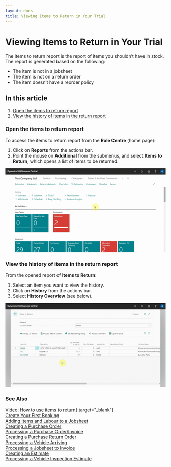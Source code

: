 ```yaml
---
layout: docs
title: Viewing Items to Return in Your Trial
---
```


# Viewing Items to Return in Your Trial

The items to return report is the report of items you shouldn’t have in stock. The report is generated based on the following:
-	The item is not in a jobsheet
-	The item is not on a return order
-	The item doesn’t have a reorder policy

## In this article

1. [Open the items to return report](#open-the-items-to-return-report)
2. [View the history of items in the return report](#view-the-history-of-items-in-the-return-report)

### Open the items to return report
To access the items to return report from the **Role Centre** (home page):
1. Click on **Reports** from the actions bar. 
2. Point the mouse on **Additional** from the submenus, and select **Items to Return**, which opens a list of items to be returned.

![](media/garagehive-items-to-return1.gif)

### View the history of items in the return report
From the opened report of **Items to Return**:
1. Select an item you want to view the history.
2. Click on **History** from the actions bar.
3. Select **History Overview** (see below).

![](media/garagehive-items-to-return5.gif)


### **See Also**

[Video: How to use items to return](https://www.youtube.com/watch?v=WH-hKLISWds){:target="_blank"} \
[Create Your First Booking](garagehive-trial-creating-your-first-booking.html) \
[Adding Items and Labour to a Jobsheet](garagehive-trial-adding-items-and-labour-to-a-jobsheet.html) \
[Creating a Purchase Order](garagehive-trial-creating-a-purchase-order.html) \
[Processing a Purchase Order/Invoice](garagehive-trial-processing-a-purchase-order.html) \
[Creating a Purchase Return Order](garagehive-trial-creating-a-purchase-return-order.html) \
[Processing a Vehicle Arriving](garagehive-trial-processing-a-vehicle-arriving.html) \
[Processing a Jobsheet to Invoice](garagehive-trial-processing-a-jobsheet-to-invoice.html) \
[Creating an Estimate](garagehive-trial-creating-an-estimate.html) \
[Processing a Vehicle Inspection Estimate](garagehive-trial-processing-a-vehicle-inspection-estimate.html)